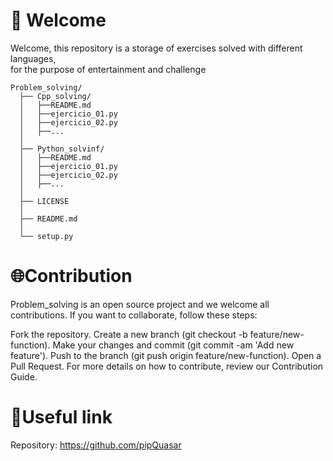# 🦉 Welcome
Welcome, this repository is a storage of exercises solved with different languages, <br>
for the purpose of entertainment and challenge

``` Structure
Problem_solving/
  ├── Cpp_solving/
  │   ├──README.md
  │   ├──ejercicio_01.py
  │   ├──ejercicio_02.py
  │   ├──...
  │
  ├── Python_solvinf/
  │   ├──README.md
  │   ├──ejercicio_01.py
  │   ├──ejercicio_02.py
  │   ├──...
  │
  ├── LICENSE
  │
  ├── README.md
  │
  └── setup.py
```

# 🌐Contribution
Problem_solving is an open source project and we welcome all contributions. If you want to collaborate, follow these steps:

Fork the repository. Create a new branch (git checkout -b feature/new-function). Make your changes and commit (git commit -am 'Add new feature'). Push to the branch (git push origin feature/new-function). Open a Pull Request. For more details on how to contribute, review our Contribution Guide.

# 🔗Useful link
Repository: https://github.com/pipQuasar

